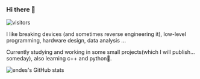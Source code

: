 ### Hi there 👋
![visitors](https://visitor-badge.glitch.me/badge?page_id=endes0.endes0)

I like breaking devices (and sometimes reverse engineering it), low-level programming, hardware design, data analysis ...

Currently studying and working in some small projects(which I will publish... someday), also learning c++ and python🐍.

![endes's GitHub stats](https://github-readme-stats.vercel.app/api?username=endes0&show_icons=true&theme=synthwave)
<!-- https://github-profile-trophy.vercel.app/?username=endes0 -->
<!--![Top Langs](https://github-readme-stats.vercel.app/api/top-langs/?username=endes0&layout=compact&theme=synthwave) -->
<!--
**endes0/endes0** is a ✨ _special_ ✨ repository because its `README.md` (this file) appears on your GitHub profile.

Here are some ideas to get you started:

- 🔭 I’m currently working on ...
- 🌱 I’m currently learning ...
- 👯 I’m looking to collaborate on ...
- 🤔 I’m looking for help with ...
- 💬 Ask me about ...
- 📫 How to reach me: ...
- 😄 Pronouns: ...
- ⚡ Fun fact: ...
-->
